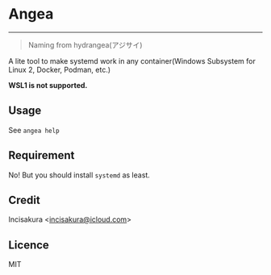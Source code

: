 # Angea

---
> Naming from hydrangea(アジサイ)

A lite tool to make systemd work in any container(Windows Subsystem for Linux 2, Docker, Podman, etc.)

**WSL1 is not supported.**

## Usage

See `angea help`

## Requirement

No! But you should install `systemd` as least.

## Credit

Incisakura &lt;incisakura@icloud.com>

## Licence

MIT
